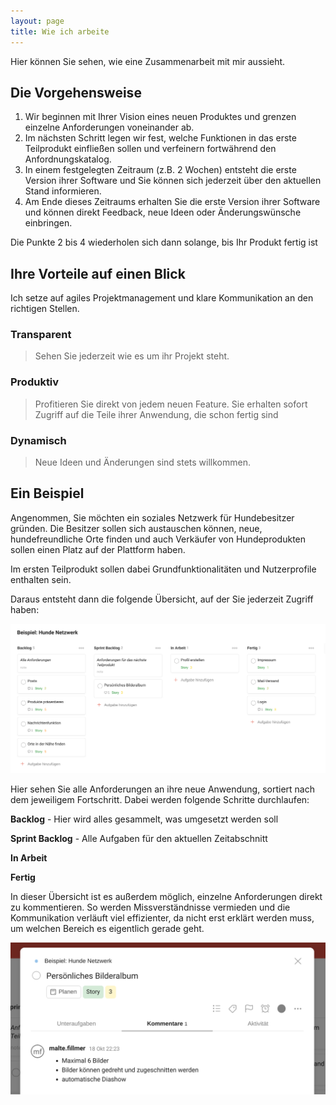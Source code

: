 ```yaml
---
layout: page
title: Wie ich arbeite
---
```


Hier können Sie sehen, wie eine Zusammenarbeit mit mir aussieht. 


## Die Vorgehensweise

1. Wir beginnen mit Ihrer Vision eines neuen Produktes
und grenzen einzelne Anforderungen voneinander ab.
1. Im nächsten Schritt legen wir fest, welche Funktionen in das erste
Teilprodukt einfließen sollen und
verfeinern fortwährend den Anfordnungskatalog.
1. In einem festgelegten Zeitraum (z.B. 2 Wochen) entsteht die erste
Version ihrer Software und Sie können
sich jederzeit über den aktuellen Stand
informieren.
1. Am Ende dieses Zeitraums erhalten
Sie die erste Version ihrer
Software und können direkt Feedback, neue Ideen oder Änderungswünsche einbringen.

Die Punkte 2 bis 4 wiederholen sich dann solange, bis Ihr Produkt fertig ist

## Ihre Vorteile auf einen Blick

Ich setze auf agiles Projektmanagement und klare Kommunikation an den richtigen Stellen.
 
### Transparent 
> Sehen Sie jederzeit wie es um ihr Projekt steht.
    
### Produktiv 
> Profitieren Sie direkt von jedem neuen Feature. Sie erhalten sofort Zugriff auf die Teile ihrer Anwendung, die schon fertig sind

### Dynamisch 
> Neue Ideen und Änderungen sind stets willkommen.

## Ein Beispiel 

Angenommen, Sie möchten ein soziales Netzwerk für Hundebesitzer gründen. 
Die Besitzer sollen sich austauschen können, neue, hundefreundliche Orte finden und auch Verkäufer von Hundeprodukten sollen einen Platz auf der Plattform haben. 

Im ersten Teilprodukt sollen dabei Grundfunktionalitäten und Nutzerprofile enthalten sein.

Daraus entsteht dann die folgende Übersicht, auf der Sie jederzeit Zugriff haben:

![Scrum Board](/assets/board.png)

Hier sehen Sie alle Anforderungen an ihre neue Anwendung, sortiert nach dem jeweiligem Fortschritt. 
Dabei werden folgende Schritte durchlaufen:

**Backlog** - Hier wird alles gesammelt, was umgesetzt werden soll

**Sprint Backlog** - Alle Aufgaben für den aktuellen Zeitabschnitt

**In Arbeit**

**Fertig**

In dieser Übersicht ist es außerdem möglich, einzelne Anforderungen direkt zu kommentieren.
So werden Missverständnisse vermieden und die Kommunikation verläuft viel effizienter, da nicht erst erklärt werden muss, um welchen Bereich es eigentlich gerade geht. 

![Kommentaransicht](assets/kommunikation.png)